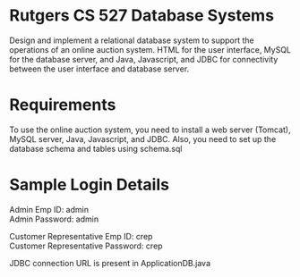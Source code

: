 # Rutgers CS 527 Database Systems
Design and implement a relational database system to support the operations of an online auction system. HTML for the user interface, MySQL for the database server, and Java, Javascript, and JDBC for connectivity between the user interface and database server.

# Requirements
To use the online auction system, you need to install a web server (Tomcat), MySQL server, Java, Javascript, and JDBC. Also, you need to set up the database schema and tables using schema.sql

# Sample Login Details
Admin Emp ID: admin   
Admin Password: admin  

Customer Representative Emp ID: crep  
Customer Representative Password: crep  

JDBC connection URL is present in ApplicationDB.java
